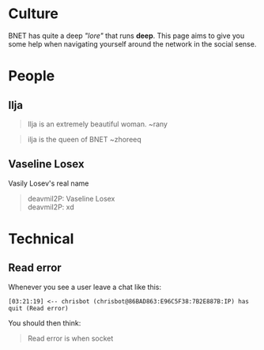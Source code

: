 Culture
=======

BNET has quite a deep _"lore"_ that runs **deep**. This page aims to give you some help when navigating yourself around the network
in the social sense.

# People

## Ilja

> Ilja is an extremely beautiful woman. ~rany

> ilja is the queen of BNET ~zhoreeq

## Vaseline Losex

Vasily Losev's real name

> deavmiI2P: Vaseline Losex  
> deavmiI2P: xd
  
# Technical

## Read error

Whenever you see a user leave a chat like this:

```
[03:21:19] <-- chrisbot (chrisbot@86BAD863:E96C5F38:7B2E887B:IP) has quit (Read error)
```

You should then think:

> Read error is when socket